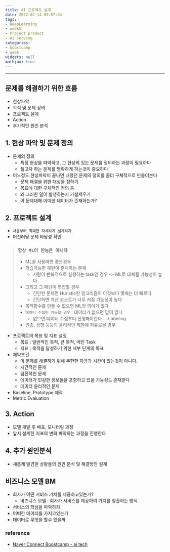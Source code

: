 ```yaml
---
title: AI 프로젝트 설계
date: 2022-02-14 09:57:34
tags:
- DeepLearning
- week5
- Project product
- Ai serving
categories:
- boostcamp
- week
widgets: null
mathjax: true
---
```

***
## 문제를 해결하기 위한 흐름
* 현상파악
* 목적 및 문제 정의
* 프로젝트 설계
* Action
* 추가적인 원인 분석

## 1. 현상 파악 및 문제 정의
* 문제의 정의
  * 특정 현상을 파악하고, 그 현상의 있는 문제를 정의하는 과정이 필요하다
  * 풀고자 하는 문제를 명확하게 하는것이 중요하다
* 어느정도 현상파악이 끝나면 내렸던 문제의 정의를 좀더 구체적으로 만들어본다
  * 문제 해결을 위한 대상을 정하기
  * 목표에 대한 구체적인 정의 등
  * 왜 그러한 일이 발생하는지 가설세우기
  * 이 문제대해 어떠한 데이터가 존재하는가?

## 2. 프로젝트 설계
* `처음부터 최대한 자세하게 설계하자`
* 머신러닝 문제 타당성 확인
>### `항상 ML이 만능은 아니다`
>* ML을 사용하면 좋은경우
>  * 학습가능한 패턴이 존재하는 문제
>    * 사람이 반복적으로 실행하는 task인 경우 -> ML로 대체될 가능성이 높다
>  * 그리고 그 패턴이 복잡할 경우
>    * 간단한 문제면 Huristic한 알고리즘이 이것보다 몇배는 더 빠르다
>    * 간단하면 계산 코스트가 너무 커질 가능성이 높다
>  * 목적함수를 만들 수 없으면 ML의 의미가 없다
>  * `데이터 수집이 가능할 경우` : 데이터가 없으면 답이 없다
>    * 없으면 데이터 수집부터 진행해야한다.... Labeling
>  * 인종, 성향 등등의 윤리적인 제한에 자유로울 경우  

* 프로젝트의 목표 및 지표 설정
  * 목표 : 일반적인 목적, 큰 목적, 메인 Task
  * 지표 : 목적을 달성하기 위한 세부 단계의 목표
* 제약조건
  * 이 문제를 해결하기 위해 무한한 자금과 시간이 있는것이 아니다.
  * 시간적인 문제
  * 금전적인 문제
  * 데이터가 민감한 정보들을 포함하고 있을 가능성도 존재한다
  * 데이터 윤리적인 문제
* Baseline, Prototype 제작
* Metric Evaluation  

## 3. Action
* 모델 개발 후 배포, 모니터링 과정
* 앞서 설계한 지표의 변화 파악하는 과정을 진행한다  

## 4. 추가 원인분석
* 새롭게 발견한 상황들의 원인 분석 및 해결방안 설계  

## 비즈니스 모델 BM
* 회사가 어떤 서비스 가치를 제공하고있는가?
  * 비즈니스 모델 : 회사가 서비스를 제공하여 가치를 창출하는 방식
* 서비스의 핵심을 파악하자
* 어떠한 데이터를 가지고있는가
* 데이터로 무엇을 할수 있을까  

### reference
* [Naver Connect Boostcamp - ai tech](https://boostcamp.connect.or.kr/program_ai.html)